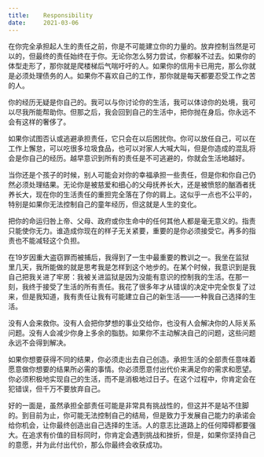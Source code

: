 ```yaml
---
title:    Responsibility
date:     2021-03-06
---
```


在你完全承担起人生的责任之前，你是不可能建立你的力量的。放弃控制当然是可以的，但最终的责任始终在于你。无论你怎么努力尝试，你都躲不过去。如果你的体型走形了，那你就是爬楼梯后气喘吁吁的人。如果你的信用卡已用完，那么你就是必须处理债务的人。如果你不喜欢自己的工作，那你就是每天都要忍受工作之苦的人。

你的经历无疑是你自己的。我可以与你讨论你的生活，我可以体谅你的处境，我可以尽我所能帮助你。但那之后，我会回到自己的生活中，把你抛在身后。你永远不会有这样的奢侈了。

如果你试图否认或逃避承担责任，它只会在以后困扰你。你可以放任自己，可以在工作上懈怠，可以吃很多垃圾食品，也可以对家人大喊大叫，但是你造成的混乱将会是你自己的经历。越早意识到所有的责任是不可逃避的，你就会生活地越好。

当你还是个孩子的时候，别人可能会对你的幸福承担一些责任，但是你和你自己仍然必须处理结果。无论你是被慈爱和细心的父母抚养长大，还是被愤怒的酗酒者抚养长大，现在你的生活责任的重担完全落在了你的肩上。这似乎一点也不公平的，特别是如果你无法控制自己的童年经历，但这就是人生的变化。

把你的命运归咎上帝、父母、政府或你生命中的任何其他人都是毫无意义的。指责只能使你无力。谁造成你现在的样子无关紧要，重要的是你必须接受它。再多的指责也不能减轻这个负担。

在19岁因重大盗窃罪而被捕后，我得到了一生中最重要的教训之一。我坐在监狱里几天，我所能做的就是思考我是怎样到这个地步的。在某个时候，我意识到是我自己把我关进了牢房：我被关进监狱是因为没能有意识的控制我的生活。在那一刻，我终于接受了生活的所有责任。我花了很多年才从错误的决定中完全恢复了过来，但是我知道，我有责任让我有可能建立自己的新生活——一种我自己选择的生活。

没有人会来救你。没有人会把你梦想的事业交给你，也没有人会解决你的人际关系问题。没有人会减少你身上多余的脂肪。如果你不主动解决自己的问题，这些问题永远不会得到解决。

如果你想要获得不同的结果，你必须走出去自己创造。承担生活的全部责任意味着愿意做你想要的结果所必需的事情。你必须愿意付出代价来满足你的需求和愿望。你必须积极地实现自己的生活，而不是消极地过日子。在这个过程中，你肯定会在犯错误，但千万不要放弃自己。

好的一面是，虽然承担全部责任可能是非常具有挑战性的，但这并不是站不住脚的。到目前为止，你可能无法控制自己的结局，但是致力于发展自己能力的承诺会给你机会，让你最终创造出自己选择的生活。人的意志比道路上的任何障碍都要强大。在追求有价值的目标同时，你肯定会遇到挑战和挫折，但是，如果你坚持自己的意愿，并为此付出代价，那么你最终会收获成功。